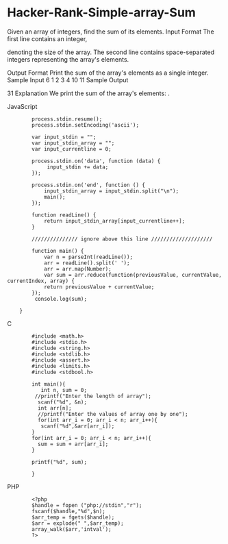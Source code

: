# Hacker-Rank-Simple-array-Sum
Given an array of integers, find the sum of its elements.  Input Format  The first line contains an integer, 

denoting the size of the array.  The second line contains  space-separated integers representing the array's elements. 

Output Format  Print the sum of the array's elements as a single integer.  Sample Input  6 1 2 3 4 10 11 Sample Output  

31 Explanation  We print the sum of the array's elements: .

JavaScript


            process.stdin.resume();
            process.stdin.setEncoding('ascii');

            var input_stdin = "";
            var input_stdin_array = "";
            var input_currentline = 0;

            process.stdin.on('data', function (data) {
                 input_stdin += data;
            });

            process.stdin.on('end', function () {
                input_stdin_array = input_stdin.split("\n");
                main();    
            });

            function readLine() {
                return input_stdin_array[input_currentline++];
            }

            /////////////// ignore above this line ////////////////////

            function main() {
                var n = parseInt(readLine());
                arr = readLine().split(' ');
                arr = arr.map(Number);
                var sum = arr.reduce(function(previousValue, currentValue, currentIndex, array) {
                return previousValue + currentValue;
            });
             console.log(sum);

        }  


C

            #include <math.h>
            #include <stdio.h>
            #include <string.h>
            #include <stdlib.h>
            #include <assert.h>
            #include <limits.h>
            #include <stdbool.h>

            int main(){
               int n, sum = 0;
             //printf("Enter the length of array");
              scanf("%d", &n);
              int arr[n];
              //printf("Enter the values of array one by one");
              for(int arr_i = 0; arr_i < n; arr_i++){
               scanf("%d",&arr[arr_i]);
            }
            for(int arr_i = 0; arr_i < n; arr_i++){
              sum = sum + arr[arr_i];
            }

            printf("%d", sum);

            }


PHP

            <?php
            $handle = fopen ("php://stdin","r");
            fscanf($handle,"%d",$n);
            $arr_temp = fgets($handle);
            $arr = explode(" ",$arr_temp);
            array_walk($arr,'intval');
            ?>
